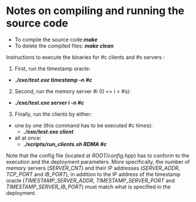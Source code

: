 # Notes on compiling and running the source code


- To compile the source code:***make***
- To delete the compiled files: ***make clean***


Instructions to execute the binaries for #c clients and #s servers :

1. First, run the timestamp oracle:
  - ***./exe/test.exe timestamp -n #c***
2. Second, run the memory server #i (0 <= i < #s):
  - ***./exe/test.exe server i -n #c***
3. Finally, run the clients by either:
  - one by one (this command has to be executed #c times):
    - ***./exe/test.exe client***  
  - all at once:
    - ***./scripts/run_clients.sh RDMA #c*** 


Note that the config file (located at *ROOT/config.hpp*) has to conform to the execution and the deployment parameters.
More specifically, the number of memory servers (*SERVER_CNT*) and their IP addresses (*SERVER_ADDR*, *TCP_PORT* and *IB_PORT*),
in addition to the IP address of the timestamp oracle (*TIMESTAMP_SERVER_ADDR*, *TIMESTAMP_SERVER_PORT* and *TIMESTAMP_SERVER_IB_PORT*) must match what is specified in the deployment.
